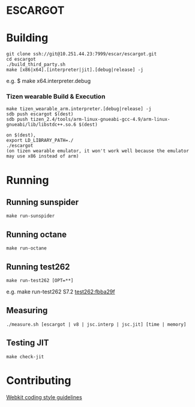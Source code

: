 ESCARGOT
========

# Building

    git clone ssh://git@10.251.44.23:7999/escar/escargot.git
    cd escargot
    ./build_third_party.sh
    make [x86|x64].[interpreter|jit].[debug|release] -j
e.g. $ make x64.interpreter.debug

### Tizen wearable Build & Execution
    make tizen_wearable_arm.interpreter.[debug|release] -j
    sdb push escargot $(dest)
    sdb push tizen_2.4/tools/arm-linux-gnueabi-gcc-4.9/arm-linux-gnueabi/lib/libstdc++.so.6 $(dest)

    on $(dest),
    export LD_LIBRARY_PATH=./
    ./escargot
    (on tizen wearable emulator, it won't work well because the emulator may use x86 instead of arm)

# Running

## Running sunspider
    make run-sunspider

## Running octane
    make run-octane

## Running test262
    make run-test262 [OPT=**]
e.g. make run-test262 S7.2
[test262:fbba29f](https://github.com/tc39/test262)

## Measuring
    ./measure.sh [escargot | v8 | jsc.interp | jsc.jit] [time | memory]

## Testing JIT
	make check-jit

# Contributing

[Webkit coding style guidelines](https://www.webkit.org/coding/coding-style.html)


